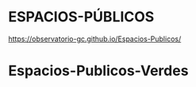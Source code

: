   # ESPACIOS-PÚBLICOS

https://observatorio-gc.github.io/Espacios-Publicos/
# Espacios-Publicos-Verdes

